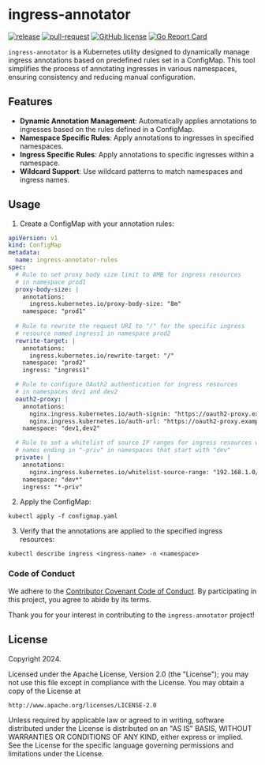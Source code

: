 # ingress-annotator

[![release](https://github.com/kuoss/ingress-annotator/actions/workflows/release.yml/badge.svg)](https://github.com/kuoss/ingress-annotator/actions/workflows/release.yml)
[![pull-request](https://github.com/kuoss/ingress-annotator/actions/workflows/pull-request.yml/badge.svg)](https://github.com/kuoss/ingress-annotator/actions/workflows/pull-request.yml)
[![GitHub license](https://img.shields.io/github/license/kuoss/ingress-annotator.svg)](https://github.com/kuoss/ingress-annotator/blob/main/LICENSE)
[![Go Report Card](https://goreportcard.com/badge/github.com/kuoss/ingress-annotator)](https://goreportcard.com/report/github.com/kuoss/ingress-annotator)

`ingress-annotator` is a Kubernetes utility designed to dynamically manage ingress annotations based on predefined rules set in a ConfigMap. This tool simplifies the process of annotating ingresses in various namespaces, ensuring consistency and reducing manual configuration.

## Features

- **Dynamic Annotation Management**: Automatically applies annotations to ingresses based on the rules defined in a ConfigMap.
- **Namespace Specific Rules**: Apply annotations to ingresses in specified namespaces.
- **Ingress Specific Rules**: Apply annotations to specific ingresses within a namespace.
- **Wildcard Support**: Use wildcard patterns to match namespaces and ingress names.

## Usage
1. Create a ConfigMap with your annotation rules:

```yaml
apiVersion: v1
kind: ConfigMap
metadata:
  name: ingress-annotator-rules
spec:
  # Rule to set proxy body size limit to 8MB for ingress resources 
  # in namespace prod1
  proxy-body-size: |
    annotations:
      ingress.kubernetes.io/proxy-body-size: "8m"
    namespace: "prod1"
    
  # Rule to rewrite the request URI to "/" for the specific ingress 
  # resource named ingress1 in namespace prod2
  rewrite-target: |
    annotations:
      ingress.kubernetes.io/rewrite-target: "/"
    namespace: "prod2"
    ingress: "ingress1"

  # Rule to configure OAuth2 authentication for ingress resources 
  # in namespaces dev1 and dev2
  oauth2-proxy: |
    annotations:
      nginx.ingress.kubernetes.io/auth-signin: "https://oauth2-proxy.example.com/oauth2/start?rd=https://$host$request_uri"
      nginx.ingress.kubernetes.io/auth-url: "https://oauth2-proxy.example.com/oauth2/auth"
    namespace: "dev1,dev2"

  # Rule to set a whitelist of source IP ranges for ingress resources with 
  # names ending in "-priv" in namespaces that start with "dev"
  private: |
    annotations:
      nginx.ingress.kubernetes.io/whitelist-source-range: "192.168.1.0/24,10.0.0.0/16"
    namespace: "dev*"
    ingress: "*-priv"
```
2. Apply the ConfigMap:
```
kubectl apply -f configmap.yaml
```

3. Verify that the annotations are applied to the specified ingress resources:
```
kubectl describe ingress <ingress-name> -n <namespace>
```

### Code of Conduct

We adhere to the [Contributor Covenant Code of Conduct](https://www.contributor-covenant.org/version/2/0/code_of_conduct/). By participating in this project, you agree to abide by its terms.

Thank you for your interest in contributing to the `ingress-annotator` project!

## License

Copyright 2024.

Licensed under the Apache License, Version 2.0 (the "License");
you may not use this file except in compliance with the License.
You may obtain a copy of the License at

    http://www.apache.org/licenses/LICENSE-2.0

Unless required by applicable law or agreed to in writing, software
distributed under the License is distributed on an "AS IS" BASIS,
WITHOUT WARRANTIES OR CONDITIONS OF ANY KIND, either express or implied.
See the License for the specific language governing permissions and
limitations under the License.

